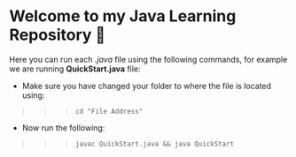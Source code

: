 # Welcome to my Java Learning Repository   :love_you_gesture:

Here you can run each *.java* file using the following commands, for example we are running **QuickStart.java** file: 
- Make sure you have changed your folder to where the file is located using:
  
>>>```cd "File Address"```
- Now run the following:
>>> ```javac QuickStart.java && java QuickStart```
